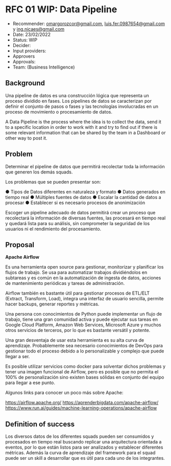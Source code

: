 # RFC 01 WIP: Data Pipeline

+ Recommender: omargorozcor@gmail.com, luis.fer.0987654@gmail.com y ing.nicaes@gmail.com 
+ Date: 23/02/2022	
+ Status: WIP
+ Decider: 
+ Input providers: 
+ Approvers 
+ Approvals:
+ Team: (Business Intelligence)

## Background

Una pipeline de datos es una construcción lógica que representa un proceso dividido en fases. Los pipelines de datos se caracterizan por definir el conjunto de pasos o fases y las tecnologías involucradas en un proceso de movimiento o procesamiento de datos. 

A Data Pipeline is the process where the idea is to collect the data, send it to a specific location in order to work with it and try to find out if there is some relevant information that can be shared by the team in a Dashboard or other way to post it.


## Problem

Determinar el pipeline de datos que permitirá recolectar toda la información que generen los demás squads. 

Los problemas que se pueden presentar son: 

●	Tipos de Datos diferentes en naturaleza y formato
●	Datos generados en tiempo real
●	Múltiples fuentes de datos
●	Escalar la cantidad de datos a procesar
●	Establecer si es necesario procesos de anonimización

Escoger un pipeline adecuado de datos permitirá crear un proceso que recolectará la información de diversas fuentes, las procesará en tiempo real y quedará lista para su análisis, sin comprometer la seguridad de los usuarios ni el rendimiento del procesamiento.


## Proposal

**Apache Airflow**

Es una herramienta open source para gestionar, monitorizar y planificar los flujos de trabajo. Se usa para automatizar trabajos dividiéndolos en subtareas y es común en la automatización de ingesta de datos, acciones de mantenimiento periódicas y tareas de administración.

Airflow también es bastante útil para gestionar procesos de ETL/ELT (Extract, Transform, Load), integra una interfaz de usuario sencilla, permite hacer backups, generar reportes y métricas.

Una persona con conocimientos de Python puede implementar un flujo de trabajo, tiene una gran comunidad activa y puede ejecutar sus tareas en Google Cloud Platform, Amazon Web Services, Microsoft Azure y muchos otros servicios de terceros, por lo que es bastante versátil y potente.

Una gran desventaja de usar esta herramienta es su alta curva de aprendizaje. Probablemente sea necesario conocimientos de DevOps para gestionar todo el proceso debido a lo personalizable y complejo que puede llegar a ser.

Es posible utilizar servicios como docker para solventar dichos problemas y tener una imagen funcional de Airflow, pero es posible que no permita el 100% de personalización sino existen bases sólidas en conjunto del equipo para llegar a ese punto.

Algunos links para conocer un poco más sobre Apache:

https://airflow.apache.org/
https://aprenderbigdata.com/apache-airflow/
https://www.run.ai/guides/machine-learning-operations/apache-airflow


## Definition of success

Los diversos datos de los diferentes squads pueden ser consumidos y procesados en tiempo real buscando replicar una arquitectura orientada a eventos, por lo que están listos para ser analizados y establecer diferentes métricas. Además la curva de aprendizaje del framework para el squad puede ser un skill a desarrollar que es útil para cada uno de los integrantes.
